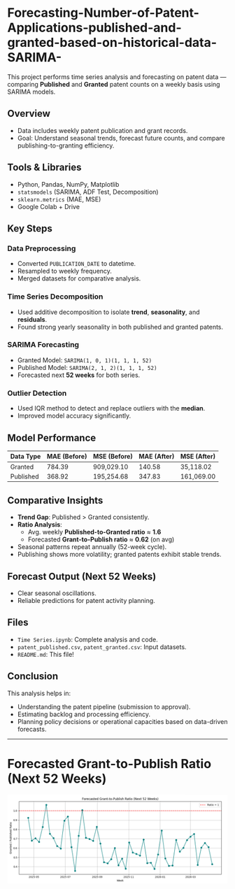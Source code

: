 # Forecasting-Number-of-Patent-Applications-published-and-granted-based-on-historical-data-SARIMA-


This project performs time series analysis and forecasting on patent data — comparing **Published** and **Granted** patent counts on a weekly basis using SARIMA models.

## Overview

- Data includes weekly patent publication and grant records.
- Goal: Understand seasonal trends, forecast future counts, and compare publishing-to-granting efficiency.

## Tools & Libraries

- Python, Pandas, NumPy, Matplotlib
- `statsmodels` (SARIMA, ADF Test, Decomposition)
- `sklearn.metrics` (MAE, MSE)
- Google Colab + Drive

## Key Steps

### Data Preprocessing
- Converted `PUBLICATION_DATE` to datetime.
- Resampled to weekly frequency.
- Merged datasets for comparative analysis.

### Time Series Decomposition
- Used additive decomposition to isolate **trend**, **seasonality**, and **residuals**.
- Found strong yearly seasonality in both published and granted patents.

### SARIMA Forecasting
- Granted Model: `SARIMA(1, 0, 1)(1, 1, 1, 52)`
- Published Model: `SARIMA(2, 1, 2)(1, 1, 1, 52)`
- Forecasted next **52 weeks** for both series.

### Outlier Detection
- Used IQR method to detect and replace outliers with the **median**.
- Improved model accuracy significantly.

## Model Performance

| Data Type | MAE (Before) | MSE (Before) | MAE (After) | MSE (After) |
|-----------|--------------|--------------|-------------|-------------|
| Granted   | 784.39       | 909,029.10   | 140.58      | 35,118.02   |
| Published | 368.92       | 195,254.68   | 347.83      | 161,069.00  |

## Comparative Insights

- **Trend Gap**: Published > Granted consistently.
- **Ratio Analysis**:
  - Avg. weekly **Published-to-Granted ratio** ≈ **1.6**
  - Forecasted **Grant-to-Publish ratio** ≈ **0.62** (on avg)
- Seasonal patterns repeat annually (52-week cycle).
- Publishing shows more volatility; granted patents exhibit stable trends.

## Forecast Output (Next 52 Weeks)

- Clear seasonal oscillations.
- Reliable predictions for patent activity planning.

## Files

- `Time Series.ipynb`: Complete analysis and code.
- `patent_published.csv`, `patent_granted.csv`: Input datasets.
- `README.md`: This file!

## Conclusion

This analysis helps in:

- Understanding the patent pipeline (submission to approval).
- Estimating backlog and processing efficiency.
- Planning policy decisions or operational capacities based on data-driven forecasts.

---

# Forecasted Grant-to-Publish Ratio (Next 52 Weeks)

![SARIMA Forecast ](ratio.png)
